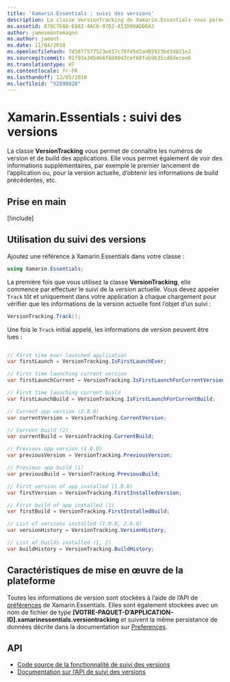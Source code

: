 ```yaml
---
title: 'Xamarin.Essentials : suivi des versions'
description: La classe VersionTracking de Xamarin.Essentials vous permet de connaître les numéros de version et de build des applications. Elle vous permet également de voir des informations supplémentaires, par exemple le premier lancement de l’application ou, pour la version actuelle, d’obtenir les informations de build précédentes, etc.
ms.assetid: 670C7E8A-E882-4AC0-97D2-A53D90ADD6A3
author: jamesmontemagno
ms.author: jamont
ms.date: 11/04/2018
ms.openlocfilehash: 7d3877577523ed17c78fd5d2ad02923bd3d821e2
ms.sourcegitcommit: 01f93a34b466f8d4043cef68fab9b35cd8decee6
ms.translationtype: HT
ms.contentlocale: fr-FR
ms.lasthandoff: 12/05/2018
ms.locfileid: "52898828"
---
```

# <a name="xamarinessentials-version-tracking"></a>Xamarin.Essentials : suivi des versions

La classe **VersionTracking** vous permet de connaître les numéros de version et de build des applications. Elle vous permet également de voir des informations supplémentaires, par exemple le premier lancement de l’application ou, pour la version actuelle, d’obtenir les informations de build précédentes, etc.

## <a name="get-started"></a>Prise en main

[!include[](~/essentials/includes/get-started.md)]

## <a name="using-version-tracking"></a>Utilisation du suivi des versions

Ajoutez une référence à Xamarin.Essentials dans votre classe :

```csharp
using Xamarin.Essentials;
```

La première fois que vous utilisez la classe **VersionTracking**, elle commence par effectuer le suivi de la version actuelle. Vous devez appeler `Track` tôt et uniquement dans votre application à chaque chargement pour vérifier que les informations de la version actuelle font l’objet d’un suivi :

```csharp
VersionTracking.Track();
```

Une fois le `Track` initial appelé, les informations de version peuvent être lues :

```csharp

// First time ever launched application
var firstLaunch = VersionTracking.IsFirstLaunchEver;

// First time launching current version
var firstLaunchCurrent = VersionTracking.IsFirstLaunchForCurrentVersion;

// First time launching current build
var firstLaunchBuild = VersionTracking.IsFirstLaunchForCurrentBuild;

// Current app version (2.0.0)
var currentVersion = VersionTracking.CurrentVersion;

// Current build (2)
var currentBuild = VersionTracking.CurrentBuild;

// Previous app version (1.0.0)
var previousVersion = VersionTracking.PreviousVersion;

// Previous app build (1)
var previousBuild = VersionTracking.PreviousBuild;

// First version of app installed (1.0.0)
var firstVersion = VersionTracking.FirstInstalledVersion;

// First build of app installed (1)
var firstBuild = VersionTracking.FirstInstalledBuild;

// List of versions installed (1.0.0, 2.0.0)
var versionHistory = VersionTracking.VersionHistory;

// List of builds installed (1, 2)
var buildHistory = VersionTracking.BuildHistory;
```

## <a name="platform-implementation-specifics"></a>Caractéristiques de mise en œuvre de la plateforme

Toutes les informations de version sont stockées à l’aide de l’API de [préférences](preferences.md) de Xamarin.Essentials. Elles sont également stockées avec un nom de fichier de type **[VOTRE-PAQUET-D’APPLICATION-ID].xamarinessentials.versiontracking** et suivent la même persistance de données décrite dans la documentation sur [Preferences](preferences.md#persistence).

## <a name="api"></a>API

- [Code source de la fonctionnalité de suivi des versions](https://github.com/xamarin/Essentials/tree/master/Xamarin.Essentials/VersionTracking)
- [Documentation sur l’API de suivi des versions](xref:Xamarin.Essentials.VersionTracking)

